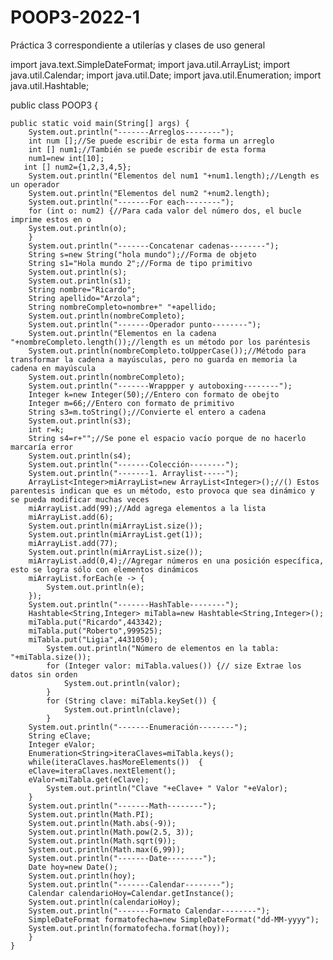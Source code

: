 # POOP3-2022-1
Práctica 3 correspondiente a utilerías y clases de uso general

import java.text.SimpleDateFormat;
import java.util.ArrayList;
import java.util.Calendar;
import java.util.Date;
import java.util.Enumeration;
import java.util.Hashtable;

public class POOP3 {

    public static void main(String[] args) {
        System.out.println("-------Arreglos--------");
        int num [];//Se puede escribir de esta forma un arreglo
        int [] num1;//También se puede escribir de esta forma
        num1=new int[10];
       int [] num2={1,2,3,4,5};
        System.out.println("Elementos del num1 "+num1.length);//Length es un operador
        System.out.println("Elementos del num2 "+num2.length);
        System.out.println("-------For each--------");
        for (int o: num2) {//Para cada valor del número dos, el bucle imprime estos en o
        System.out.println(o);  
        }
        System.out.println("-------Concatenar cadenas--------");
        String s=new String("hola mundo");//Forma de objeto
        String s1="Hola mundo 2";//Forma de tipo primitivo
        System.out.println(s);
        System.out.println(s1);
        String nombre="Ricardo";
        String apellido="Arzola";
        String nombreCompleto=nombre+" "+apellido;
        System.out.println(nombreCompleto);
        System.out.println("-------Operador punto--------");
        System.out.println("Elementos en la cadena "+nombreCompleto.length());//length es un método por los paréntesis
        System.out.println(nombreCompleto.toUpperCase());//Método para transformar la cadena a mayúsculas, pero no guarda en memoria la cadena en mayúscula
        System.out.println(nombreCompleto);
        System.out.println("-------Wrappper y autoboxing--------");
        Integer k=new Integer(50);//Entero con formato de obejto
        Integer m=66;//Entero con formato de primitivo
        String s3=m.toString();//Convierte el entero a cadena
        System.out.println(s3);
        int r=k;
        String s4=r+"";//Se pone el espacio vacío porque de no hacerlo marcaría error
        System.out.println(s4);
        System.out.println("-------Colección--------");
        System.out.println("-------1. Arraylist-----");
        ArrayList<Integer>miArrayList=new ArrayList<Integer>();//() Estos parentesis indican que es un método, esto provoca que sea dinámico y se pueda modificar muchas veces
        miArrayList.add(99);//Add agrega elementos a la lista
        miArrayList.add(6);
        System.out.println(miArrayList.size());
        System.out.println(miArrayList.get(1));
        miArrayList.add(77);
        System.out.println(miArrayList.size());
        miArrayList.add(0,4);//Agregar números en una posición específica, esto se logra sólo con elementos dinámicos
        miArrayList.forEach(e -> {
            System.out.println(e);
        });
        System.out.println("-------HashTable--------");    
        Hashtable<String,Integer> miTabla=new Hashtable<String,Integer>();
        miTabla.put("Ricardo",443342);
        miTabla.put("Roberto",999525);
        miTabla.put("Ligia",4431050);
            System.out.println("Número de elementos en la tabla: "+miTabla.size());
            for (Integer valor: miTabla.values()) {// size Extrae los datos sin orden
                System.out.println(valor); 
            }
            for (String clave: miTabla.keySet()) {
                System.out.println(clave);  
            }
        System.out.println("-------Enumeración--------"); 
        String eClave;
        Integer eValor;
        Enumeration<String>iteraClaves=miTabla.keys();
        while(iteraClaves.hasMoreElements())  {
        eClave=iteraClaves.nextElement();
        eValor=miTabla.get(eClave);
            System.out.println("Clave "+eClave+ " Valor "+eValor);
        }
        System.out.println("-------Math--------"); 
        System.out.println(Math.PI);
        System.out.println(Math.abs(-9));
        System.out.println(Math.pow(2.5, 3));
        System.out.println(Math.sqrt(9));
        System.out.println(Math.max(6,99));
        System.out.println("-------Date--------"); 
        Date hoy=new Date();
        System.out.println(hoy);
        System.out.println("-------Calendar--------");
        Calendar calendarioHoy=Calendar.getInstance();
        System.out.println(calendarioHoy);
        System.out.println("-------Formato Calendar--------");
        SimpleDateFormat formatofecha=new SimpleDateFormat("dd-MM-yyyy");
        System.out.println(formatofecha.format(hoy));
        }
    }
